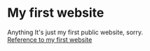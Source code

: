 # My first website
Anything
 It's just my first public website, sorry.  
[Reference to my first website](https://yaroslav7125.github.io/website/index.html "hello")
